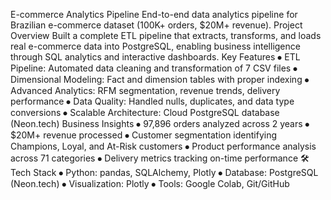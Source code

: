 E-commerce Analytics Pipeline
End-to-end data analytics pipeline for Brazilian e-commerce dataset (100K+ orders, $20M+ revenue).
Project Overview
Built a complete ETL pipeline that extracts, transforms, and loads real e-commerce data into PostgreSQL, enabling business intelligence through SQL analytics and interactive dashboards.
Key Features
⦁	ETL Pipeline: Automated data cleaning and transformation of 7 CSV files
⦁	Dimensional Modeling: Fact and dimension tables with proper indexing
⦁	Advanced Analytics: RFM segmentation, revenue trends, delivery performance
⦁	Data Quality: Handled nulls, duplicates, and data type conversions
⦁	Scalable Architecture: Cloud PostgreSQL database (Neon.tech)
Business Insights
⦁	97,896 orders analyzed across 2 years
⦁	$20M+ revenue processed
⦁	Customer segmentation identifying Champions, Loyal, and At-Risk customers
⦁	Product performance analysis across 71 categories
⦁	Delivery metrics tracking on-time performance
🛠️ Tech Stack
⦁	Python: pandas, SQLAlchemy, Plotly
⦁	Database: PostgreSQL (Neon.tech)
⦁	Visualization: Plotly
⦁	Tools: Google Colab, Git/GitHub
